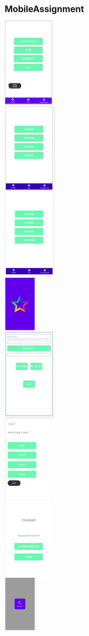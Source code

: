 # MobileAssignment

![](Images/Main.PNG)<br>
![](Images/TranslateGame.PNG)<br>
![](Images/QuizSelection.PNG)<br>
![](Images/SplashScreen.PNG)<br>
![](Images/GermanTranslate.PNG)<br>
![](Images/GermanQuiz.PNG)<br>
![](Images/Results.PNG)<br>
![](Images/progress.PNG)<br>
